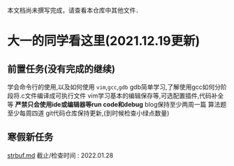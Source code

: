 本文档尚未撰写完成，请查看本仓库中其他文件．

# 大一的同学看这里(2021.12.19更新)

## 前置任务(没有完成的继续)
  学会命令行的使用,以及如何使用 `vim`,`gcc`,`gdb` 
  gdb简单学习,了解使用gcc如何分阶段将.c文件编译成可执行文件
  vim学习基本的编辑保存等,可选配置插件,代码补全等
  **严禁只会使用ide或编辑器等run code和debug**
  blog保持至少两周一篇
  算法题至少每周四道
  git代码仓库保持更新,(到时候检查小绿点数量)

## 寒假新任务

[strbuf.md](project/strbuf.md)
截止/检查时间  : 2022.01.28
